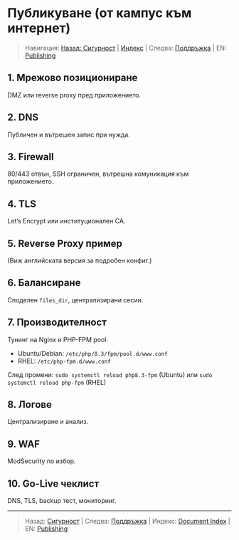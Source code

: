 # Публикуване (от кампус към интернет)

> Навигация: [Назад: Сигурност](security-hardening.md) | [Индекс](../../README.md#reading-order-document-index) | Следва: [Поддръжка](maintenance-upgrades.md) | EN: [Publishing](../en/publishing-campus-network.md)

## 1. Мрежово позициониране
DMZ или reverse proxy пред приложението.

## 2. DNS
Публичен и вътрешен запис при нужда.

## 3. Firewall
80/443 отвън, SSH ограничен, вътрешна комуникация към приложението.

## 4. TLS
Let’s Encrypt или институционален CA.

## 5. Reverse Proxy пример
(Виж английската версия за подробен конфиг.)

## 6. Балансиране
Споделен `files_dir`, централизирани сесии.

## 7. Производителност
Тунинг на Nginx и PHP-FPM pool:
- Ubuntu/Debian: `/etc/php/8.3/fpm/pool.d/www.conf`
- RHEL: `/etc/php-fpm.d/www.conf`

След промени: `sudo systemctl reload php8.3-fpm` (Ubuntu) или `sudo systemctl reload php-fpm` (RHEL)

## 8. Логове
Централизиране и анализ.

## 9. WAF
ModSecurity по избор.

## 10. Go-Live чеклист
DNS, TLS, backup тест, мониторинг.

---
> Назад: [Сигурност](security-hardening.md) | Следва: [Поддръжка](maintenance-upgrades.md) | Индекс: [Document Index](../../README.md#reading-order-document-index) | EN: [Publishing](../en/publishing-campus-network.md)
